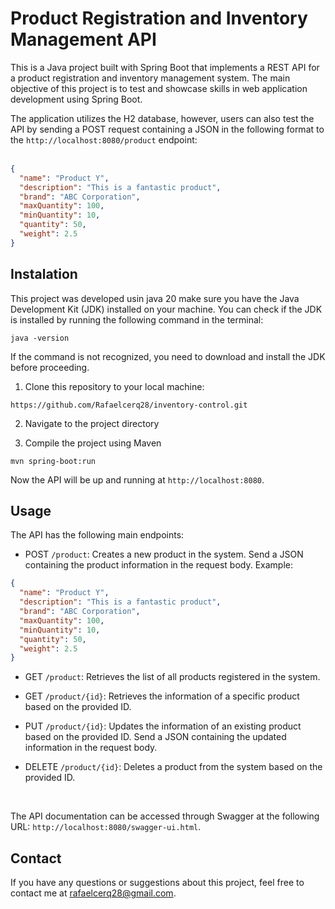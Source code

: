 # Product Registration and Inventory Management API

This is a Java project built with Spring Boot that implements a REST API for a product registration and inventory management system. The main objective of this project is to test and showcase skills in web application development using Spring Boot.

The application utilizes the H2 database, however, users can also test the API by sending a POST request containing a JSON in the following format to the `http://localhost:8080/product` endpoint:
<br>
<br>

```json
{
  "name": "Product Y",
  "description": "This is a fantastic product",
  "brand": "ABC Corporation",
  "maxQuantity": 100,
  "minQuantity": 10,
  "quantity": 50,
  "weight": 2.5
}
```


## Instalation
This project was developed usin java 20 make sure you have the Java Development Kit (JDK) installed on your machine. You can check if the JDK is installed by running the following command in the terminal:
```
java -version
```
If the command is not recognized, you need to download and install the JDK before proceeding.

1. Clone this repository to your local machine:
```
https://github.com/Rafaelcerq28/inventory-control.git
```
2. Navigate to the project directory

3. Compile the project using Maven
```
mvn spring-boot:run
```
Now the API will be up and running at `http://localhost:8080`.

## Usage
The API has the following main endpoints:

- POST `/product`: Creates a new product in the system. Send a JSON containing the product information in the request body. Example:
```json
{
  "name": "Product Y",
  "description": "This is a fantastic product",
  "brand": "ABC Corporation",
  "maxQuantity": 100,
  "minQuantity": 10,
  "quantity": 50,
  "weight": 2.5
}
```
- GET `/product`: Retrieves the list of all products registered in the system.

- GET `/product/{id}`: Retrieves the information of a specific product based on the provided ID.

- PUT `/product/{id}`: Updates the information of an existing product based on the provided ID. Send a JSON containing the updated information in the request body.

- DELETE `/product/{id}`: Deletes a product from the system based on the provided ID.

<br>

The API documentation can be accessed through Swagger at the following URL: `http://localhost:8080/swagger-ui.html`.

## Contact
If you have any questions or suggestions about this project, feel free to contact me at rafaelcerq28@gmail.com.
